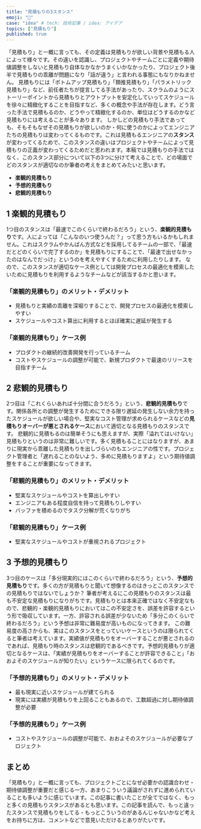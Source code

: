 ```yaml
---
title: "見積もりの3スタンス"
emoji: "🔢"
case: "idea" # tech: 技術記事 / idea: アイデア
topics: ["見積もり"]
published: true
---
```


「見積もり」と一概に言っても、その定義は見積もりが欲しい背景や見積もる人によって様々です。その違いを認識し、プロジェクトやチームごとに定義や期待値調整をしないと見積もり自体なかなかうまくいかなかったり、プロジェクト後半で見積もりの乖離が問題になり「話が違う」と言われる事態にもなりかねません。
見積もりには「ボトムアップ見積もり」「類推見積もり」「パラメトリック見積もり」など、前任者たちが提言してる手法があったり、スクラムのようにストーリーポイントから見積もりとアウトプットを安定化していってスケジュールを徐々に精緻化することを目指すなど、多くの概念や手法が存在します。どう言った手法で見積もるのか、どうやって精緻化するのか、単位はどうするのかなど見積もりには考えることが多々あります。
しかしどの見積もり手法であっても、そもそもなぜその見積もりが欲しいのか・何に使うのかによってエンジニアたちの見積もりは変わってくるものです。これは見積もるエンジニアの**スタンス**が変わってくるためで、このスタンスの違いはプロジェクトやチームによって見積もりの正義が変わってくるためだと思われます。本稿では見積もりの手法ではなく、このスタンス部分について以下の3つに分けて考えることで、どの場面でどのスタンスが適切なのか筆者の考えをまとめてみたいと思います。

- **楽観的見積もり**
- **予想的見積もり**
- **悲観的見積もり**

## 1 楽観的見積もり

1つ目のスタンスは「最速でこのくらいで終わるだろう」という、**楽観的見積もり**です。人によっては「こんなのいつ使うんだ？」って思う方もいるかもしれません。これはスクラムやかんばん方式などを採用してるチームの一部で、「最速だとどのくらいで完了するのか」を見積もりにすることで、「最速で出せなかったのはなんでだっけ」というのを考えやすくするために利用したりします。
なので、このスタンスが適切なケース例としては開発プロセスの最適化を模索したいために見積もりを利用するようなチームなどが該当するかと思います。

### 「楽観的見積もり」のメリット・デメリット

- 見積もりと実績の乖離を深堀りすることで、開発プロセスの最適化を模索しやすい
- スケジュールやコスト算出に利用するとほぼ確実に遅延が発生する

### 「楽観的見積もり」ケース例

- プロダクトの継続的改善開発を行っているチーム
- コストやスケジュールの調整が可能で、新規プロダクトで最速のリリースを目指すチーム

## 2 悲観的見積もり

2つ目は「これくらいあれば十分間に合うだろう」という、**悲観的見積もり**です。関係各所との調整が発生するためにできる限り遅延の発生しない余力を持ったスケジュールが欲しい場合や、堅実なコスト管理が求められるケースなどの**見積もりオーバーが悪とされるケース**において適切となる見積もりのスタンスです。
悲観的に見積もるのは簡単そうにも思えますが、実際「溢れてはいけない」見積もりというのは非常に難しいです。多く見積もることにはなりますが、あまりに現実から乖離した見積もりを出しづらいのもエンジニアの性です。プロジェクト管理者と「遅れることのないよう、多めに見積もりますよ」という期待値調整をすることが重要になってきます。

### 「悲観的見積もり」のメリット・デメリット

- 堅実なスケジュールやコストを算出しやすい
- エンジニアもある程度自信を持って見積もりしやすい
- バッファを積めるのでタスク分解が荒くなりがち

### 「悲観的見積もり」ケース例

- 堅実なスケジュールやコストが重視されるプロジェクト

## 3 予想的見積もり

3つ目のケースは「多分現実的にはこのくらいで終わるだろう」という、**予想的見積もり**です。多くの方が見積もりと聞いて想像するのはきっとこのスタンスでの見積もりではないでしょうか？
筆者が考えるにこの見積もりのスタンスは最も不安定な見積もりになりがちです。見積もりとは本来正確ではなく不安定なもので、悲観的・楽観的見積もりにおいてはこの不安定さを、誤差を許容するという形で吸収しています。一方、許容される誤差が少ないため「多分このくらいで終わるだろう」という予想は非常に難易度が高いものになってきます。
この難易度の高さからも、実はこのスタンスをとっていいケースというのは限られてくると筆者は考えています。実績値が見積もりをオーバーすることが悪とされるのであれば、見積もり時のスタンスは悲観的であるべきです。予想的見積もりが適切となるケースは、「実績が見積もりをオーバーすることが許容できること」「おおよそのスケジュールが知りたい」というケースに限られてくるのです。

### 「予想的見積もり」のメリット・デメリット

- 最も現実に近いスケジュールが建てられる
- 現実には実績が見積もりを上回ることもあるので、工数超過に対し期待値調整が必要

### 「予想的見積もり」ケース例

- コストやスケジュールの調整が可能で、おおよそのスケジュールが必要なプロジェクト

## まとめ

「見積もり」と一概に言っても、プロジェクトごとになぜ必要かの認識合わせ・期待値調整が重要だと感じる一方、あまりこういう議論がされずに進められていることも多いように感じています。この記事に書いたことが全てではなく、もっと多くの見積もりスタンスがあるとも思います。この記事を読んで、もっと違ったスタンスで見積もりをしてる・もっとこういうのがあるんじゃないかなど考えをお持ちに方は、コメントなどで意見いただけるとありがたいです。
